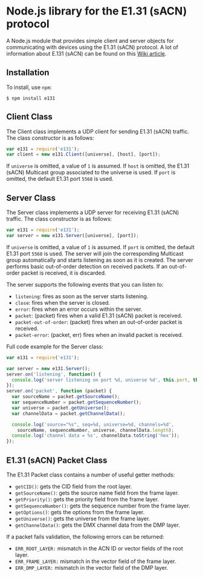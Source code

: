 # Node.js library for the E1.31 (sACN) protocol

A Node.js module that provides simple client and server objects for communicating with devices using the E1.31 (sACN) protocol. A lot of information about E.131 (sACN) can be found on this [Wiki article](http://www.doityourselfchristmas.com/wiki/index.php?title=E1.31_(Streaming-ACN)_Protocol).

## Installation

To install, use ```npm```:

```shell
$ npm install e131
```

## Client Class

The Client class implements a UDP client for sending E1.31 (sACN) traffic. The class constructor is as follows:

```javascript
var e131 = require('e131');
var client = new e131.Client([universe], [host], [port]);
```

If ```universe``` is omitted, a value of ```1``` is assumed. If ```host``` is omitted, the E1.31 (sACN) Multicast group associated to the universe is used. If ```port``` is omitted, the default E1.31 port ```5568``` is used.

## Server Class

The Server class implements a UDP server for receiving E1.31 (sACN) traffic. The class constructor is as follows:

```javascript
var e131 = require('e131');
var server = new e131.Server([universe], [port]);
```

If ```universe``` is omitted, a value of ```1``` is assumed. If ```port``` is omitted, the default E1.31 port ```5568``` is used.
The server will join the corresponding Multicast group automatically and starts listening as soon as it is created.
The server performs basic out-of-order detection on received packets. If an out-of-order packet is received, it is discarded.

The server supports the following events that you can listen to:

* ```listening```: fires as soon as the server starts listening.
* ```close```: fires when the server is closed.
* ```error```: fires when an error occurs within the server.
* ```packet```: (packet) fires when a valid E1.31 (sACN) packet is received.
* ```packet-out-of-order```: (packet) fires when an out-of-order packet is received.
* ```packet-error```: (packet, err) fires when an invalid packet is received.

Full code example for the Server class:

```javascript
var e131 = require('e131');

var server = new e131.Server();
server.on('listening', function() {
  console.log('server listening on port %d, universe %d', this.port, this.universe);
});
server.on('packet', function (packet) {
  var sourceName = packet.getSourceName();
  var sequenceNumber = packet.getSequenceNumber();
  var universe = packet.getUniverse();
  var channelData = packet.getChannelData();

  console.log('source="%s", seq=%d, universe=%d, channels=%d',
    sourceName, sequenceNumber, universe, channelData.length);
  console.log('channel data = %s', channelData.toString('hex'));
});
```

## E1.31 (sACN) Packet Class

The E1.31 Packet class contains a number of useful getter methods:

* ```getCID()```: gets the CID field from the root layer.
* ```getSourceName()```: gets the source name field from the frame layer.
* ```getPriority()```: gets the priority field from the frame layer.
* ```getSequenceNumber()```: gets the sequence number from the frame layer.
* ```getOptions()```: gets the options from the frame layer.
* ```getUniverse()```: gets the universe from the frame layer.
* ```getChannelData()```: gets the DMX channel data from the DMP layer.

If a packet fails validation, the following errors can be returned:

* ```ERR_ROOT_LAYER:``` mismatch in the ACN ID or vector fields of the root layer.
* ```ERR_FRAME_LAYER:``` mismatch in the vector field of the frame layer.
* ```ERR_DMP_LAYER:``` mismatch in the vector field of the DMP layer.
